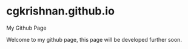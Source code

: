 # cgkrishnan.github.io
My Github Page

Welcome to my github page, this page will be developed further soon.
